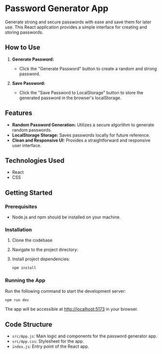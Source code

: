 # Password Generator App

Generate strong and secure passwords with ease and save them for later use. This React application provides a simple interface for creating and storing passwords.

## How to Use

1. **Generate Password:**

   - Click the "Generate Password" button to create a random and strong password.

2. **Save Password:**
   - Click the "Save Password to LocalStorage" button to store the generated password in the browser's localStorage.

## Features

- **Random Password Generation:** Utilizes a secure algorithm to generate random passwords.
- **LocalStorage Storage:** Saves passwords locally for future reference.
- **Clean and Responsive UI:** Provides a straightforward and responsive user interface.

## Technologies Used

- React
- CSS

## Getting Started

### Prerequisites

- Node.js and npm should be installed on your machine.

### Installation

1. Clone the codebase

2. Navigate to the project directory:

3. Install project dependencies:

   ```bash
   npm install
   ```

### Running the App

Run the following command to start the development server:

```bash
npm run dev
```

The app will be accessible at [http://localhost:5173](http://localhost:5173) in your browser.

## Code Structure

- `src/App.js`: Main logic and components for the password generator app.
- `src/App.css`: Stylesheet for the app.
- `index.js`: Entry point of the React app.
